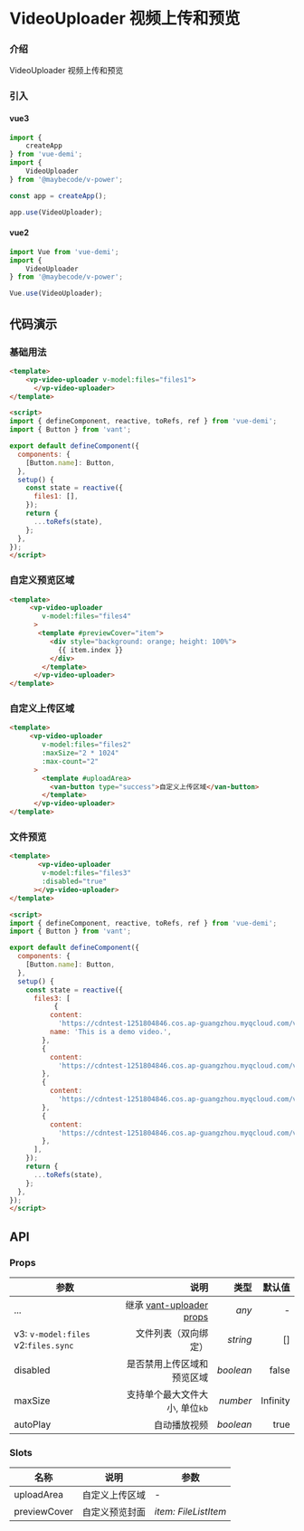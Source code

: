 # VideoUploader 视频上传和预览

### 介绍

VideoUploader 视频上传和预览

### 引入

#### vue3

```js
import {
    createApp
} from 'vue-demi';
import {
    VideoUploader
} from '@maybecode/v-power';

const app = createApp();

app.use(VideoUploader);
```

#### vue2

```js
import Vue from 'vue-demi';
import {
    VideoUploader
} from '@maybecode/v-power';

Vue.use(VideoUploader);
```

## 代码演示

### 基础用法

```html
<template>
    <vp-video-uploader v-model:files="files1">
      </vp-video-uploader>
</template>

<script>
import { defineComponent, reactive, toRefs, ref } from 'vue-demi';
import { Button } from 'vant';

export default defineComponent({
  components: {
    [Button.name]: Button,
  },
  setup() {
    const state = reactive({
      files1: [],
    });
    return {
      ...toRefs(state),
    };
  },
});
</script>
```
### 自定义预览区域

```html
<template>
     <vp-video-uploader
        v-model:files="files4"
      >
       <template #previewCover="item">
          <div style="background: orange; height: 100%">
            {{ item.index }}
          </div>
        </template>
      </vp-video-uploader>
</template>
```

### 自定义上传区域

```html
<template>
     <vp-video-uploader
        v-model:files="files2"
        :maxSize="2 * 1024"
        :max-count="2"
      >
        <template #uploadArea>
          <van-button type="success">自定义上传区域</van-button>
        </template>
      </vp-video-uploader>
</template>

```

### 文件预览

```html
<template>
       <vp-video-uploader
        v-model:files="files3"
        :disabled="true"
      ></vp-video-uploader>
</template>

<script>
import { defineComponent, reactive, toRefs, ref } from 'vue-demi';
import { Button } from 'vant';

export default defineComponent({
  components: {
    [Button.name]: Button,
  },
  setup() {
    const state = reactive({
      files3: [
           {
          content:
            'https://cdntest-1251804846.cos.ap-guangzhou.myqcloud.com/v-power%20demo%20%E2%80%91%20Made%20with%20FlexClip.mp4',
          name: 'This is a demo video.',
        },
        {
          content:
            'https://cdntest-1251804846.cos.ap-guangzhou.myqcloud.com/v-power%20demo%20%E2%80%91%20Made%20with%20FlexClip.mp4',
        },
        {
          content:
            'https://cdntest-1251804846.cos.ap-guangzhou.myqcloud.com/v-power%20demo%20%E2%80%91%20Made%20with%20FlexClip.mp4',
        },
        {
          content:
            'https://cdntest-1251804846.cos.ap-guangzhou.myqcloud.com/v-power%20demo%20%E2%80%91%20Made%20with%20FlexClip.mp4',
        },
      ],
    });
    return {
      ...toRefs(state),
    };
  },
});
</script>
```

## API

### Props

| 参数                                        |                                                                                  说明 |      类型 |   默认值 |
| ------------------------------------------- | ------------------------------------------------------------------------------------: | --------: | -------: |
| ...                                         | 继承 [vant-uploader props](https://vant-contrib.gitee.io/vant/#/zh-CN/uploader#props) |     _any_ |        - |
| v3: ```v-model:files``` v2:```files.sync``` |                                                                  文件列表（双向绑定） |  _string_ |       [] |
| disabled                                    |                                                            是否禁用上传区域和预览区域 | _boolean_ |    false |
| maxSize                                     |                                                    支持单个最大文件大小, 单位```kb``` |  _number_ | Infinity |
| autoPlay                                    |                                                                          自动播放视频 | _boolean_ |     true |

### Slots

| 名称         | 说明           | 参数                 |
| ------------ | -------------- | -------------------- |
| uploadArea   | 自定义上传区域 | -                    |
| previewCover | 自定义预览封面 | _item: FileListItem_ |

